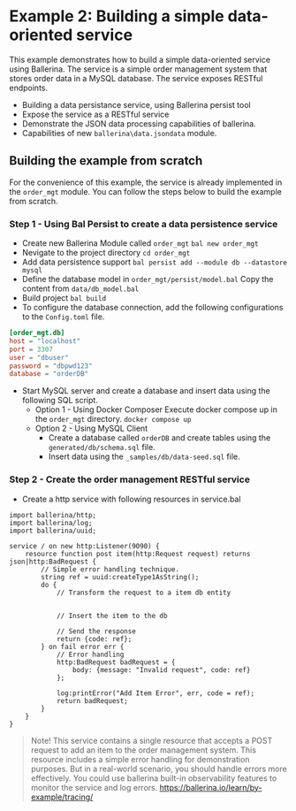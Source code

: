 # Example 2: Building a simple data-oriented service

This example demonstrates how to build a simple data-oriented service using Ballerina. The service is a simple order management system that stores order data in a MySQL database. The service exposes RESTful endpoints.

- Building a data persistance service, using Ballerina persist tool
- Expose the service as a RESTful service
- Demonstrate the JSON data processing capabilities of ballerina.
- Capabilities of new `ballerina\data.jsondata` module. 

## Building the example from scratch 

For the convenience of this example, the service is already implemented in the `order_mgt` module. You can follow the steps below to build the example from scratch.

### Step 1 - Using Bal Persist to create a data persistence service

* Create new Ballerina Module called `order_mgt` 
    `bal new order_mgt`
* Nevigate to the project directory
    `cd order_mgt`
* Add data persistence support
    `bal persist add --module db --datastore mysql`
* Define the database model in `order_mgt/persist/model.bal`
    Copy the content from `data/db_model.bal`
* Build project
    `bal build`
* To configure the database connection, add the following configurations to the `Config.toml` file.
```toml
[order_mgt.db]
host = "localhost"
port = 3307
user = "dbuser"
password = "dbpwd123"
database = "orderDB"
```
* Start MySQL server and create a database and insert data using the following SQL script.
  * Option 1 - Using Docker Composer
    Execute docker compose up in the `order_mgt` directory.
    `docker compose up`
  * Option 2 - Using MySQL Client
    - Create a database called `orderDB` and create tables using the `generated/db/schema.sql` file.
    - Insert data using the `_samples/db/data-seed.sql` file.

### Step 2 - Create the order management RESTful service

* Create a http service with following resources in service.bal

```ballerina
import ballerina/http;
import ballerina/log;
import ballerina/uuid;

service / on new http:Listener(9090) {
    resource function post item(http:Request request) returns json|http:BadRequest {
        // Simple error handling technique.
        string ref = uuid:createType1AsString();
        do {
            // Transform the request to a item db entity
            

            // Insert the item to the db
            
            // Send the response
            return {code: ref};
        } on fail error err {
            // Error handling
            http:BadRequest badRequest = {
                body: {message: "Invalid request", code: ref}
            };

            log:printError("Add Item Error", err, code = ref);
            return badRequest;
        }
    }
}
```
> Note! This service contains a single resource that accepts a POST request to add an item to the order management system. This resource includes a simple error handling for demonstration purposes. 
> But in a real-world scenario, you should handle errors more effectively. You could use ballerina built-in observability features to monitor the service and log errors.
> https://ballerina.io/learn/by-example/tracing/